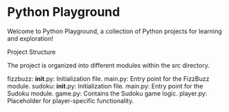 # Python Playground

Welcome to Python Playground, a collection of Python projects for learning and exploration!

Project Structure

The project is organized into different modules within the src directory.

fizzbuzz:
__init__.py: Initialization file.
main.py: Entry point for the FizzBuzz module.
sudoku:
__init__.py: Initialization file.
main.py: Entry point for the Sudoku module.
game.py: Contains the Sudoku game logic.
player.py: Placeholder for player-specific functionality.
